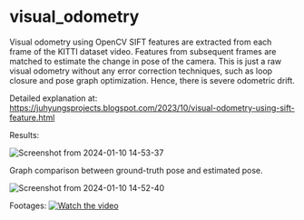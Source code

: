 # visual_odometry
Visual odometry using OpenCV
SIFT features are extracted from each frame of the KITTI dataset video. Features from subsequent frames are matched to estimate the change in pose of the camera. This is just a raw visual odometry without any error correction techniques, such as loop closure and pose graph optimization. Hence, there is severe odometric drift.

Detailed explanation at: https://juhyungsprojects.blogspot.com/2023/10/visual-odometry-using-sift-feature.html

Results:

![Screenshot from 2024-01-10 14-53-37](https://github.com/Juhyung-L/visual_odometry/assets/102873080/523ff3e0-3fcf-48b9-b24d-1533a0d06378)

Graph comparison between ground-truth pose and estimated pose.

![Screenshot from 2024-01-10 14-52-40](https://github.com/Juhyung-L/visual_odometry/assets/102873080/fff83107-9d63-41b0-a5b5-25e0281250a8)


Footages:
[![Watch the video](https://img.youtube.com/vi/pQ5rXVprvJE/maxresdefault.jpg)](https://www.youtube.com/pQ5rXVprvJE "Visual Odometry (KITTI Dataset)")
